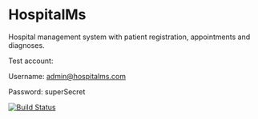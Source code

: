 # HospitalMs
 Hospital management system with patient registration, appointments and diagnoses.

Test account:

Username: admin@hospitalms.com

Password: superSecret

[![Build Status](https://dev.azure.com/TStoyanov/HospitalMS/_apis/build/status/HospitalMS-Azure%20Web%20App%20for%20ASP.NET-CI?branchName=master)](https://dev.azure.com/TStoyanov/HospitalMS/_build/latest?definitionId=4&branchName=master)

